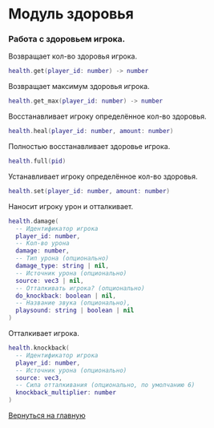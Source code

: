 # Модуль здоровья

### Работа с здоровьем игрока.

Возвращает кол-во здоровья игрока.

```lua
health.get(player_id: number) -> number
```

Возвращает максимум здоровья игрока.

```lua
health.get_max(player_id: number) -> number
```

Восстанавливает игроку определённое кол-во здоровья.

```lua
health.heal(player_id: number, amount: number)
```

Полностью восстанавливает здоровье игрока.

```lua
health.full(pid)
```

Устанавливает игроку определённое кол-во здоровья.

```lua
health.set(player_id: number, amount: number)
```

Наносит игроку урон и отталкивает.

```lua
health.damage(
  -- Идентификатор игрока
  player_id: number,
  -- Кол-во урона
  damage: number,
  -- Тип урона (опционально)
  damage_type: string | nil,
  -- Источник урона (опционально)
  source: vec3 | nil,
  -- Отталкивать игрока? (опционально)
  do_knockback: boolean | nil,
  -- Название звука (опционально),
  playsound: string | boolean | nil
)
```

Отталкивает игрока.

```lua
health.knockback(
  -- Идентификатор игрока
  player_id: number,
  -- Источник урона (опционально)
  source: vec3,
  -- Сила отталкивания (опционально, по умолчанию 6)
  knockback_multiplier: number
)
```

[Вернуться на главную](main.md)
